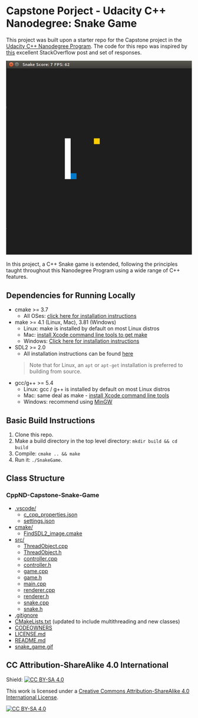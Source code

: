 # Capstone Porject - Udacity C++ Nanodegree: Snake Game

This project was built upon a starter repo for the Capstone project in the [Udacity C++ Nanodegree Program](https://www.udacity.com/course/c-plus-plus-nanodegree--nd213). The code for this repo was inspired by [this](https://codereview.stackexchange.com/questions/212296/snake-game-in-c-with-sdl) excellent StackOverflow post and set of responses.

<img src="snake_game.gif"/>

In this project, a C++ Snake game is extended, following the principles taught throughout this Nanodegree Program using a wide range of C++ features.

## Dependencies for Running Locally
* cmake >= 3.7
  * All OSes: [click here for installation instructions](https://cmake.org/install/)
* make >= 4.1 (Linux, Mac), 3.81 (Windows)
  * Linux: make is installed by default on most Linux distros
  * Mac: [install Xcode command line tools to get make](https://developer.apple.com/xcode/features/)
  * Windows: [Click here for installation instructions](http://gnuwin32.sourceforge.net/packages/make.htm)
* SDL2 >= 2.0
  * All installation instructions can be found [here](https://wiki.libsdl.org/Installation)
  >Note that for Linux, an `apt` or `apt-get` installation is preferred to building from source. 
* gcc/g++ >= 5.4
  * Linux: gcc / g++ is installed by default on most Linux distros
  * Mac: same deal as make - [install Xcode command line tools](https://developer.apple.com/xcode/features/)
  * Windows: recommend using [MinGW](http://www.mingw.org/)

## Basic Build Instructions

1. Clone this repo.
2. Make a build directory in the top level directory: `mkdir build && cd build`
3. Compile: `cmake .. && make`
4. Run it: `./SnakeGame`.

## Class Structure 


### CppND-Capstone-Snake-Game

* [.vscode/](./CppND-Capstone-Snake-Game/.vscode)
  * [c_cpp_properties.json](./CppND-Capstone-Snake-Game/.vscode/c_cpp_properties.json)
  * [settings.json](./CppND-Capstone-Snake-Game/.vscode/settings.json)
* [cmake/](./CppND-Capstone-Snake-Game/cmake) 
  * [FindSDL2_image.cmake](./CppND-Capstone-Snake-Game/cmake/FindSDL2_image.cmake)
* [src/](./CppND-Capstone-Snake-Game/src)
  * [ThreadObject.cpp](./CppND-Capstone-Snake-Game/src/ThreadObject.cpp)
  * [ThreadObject.h](./CppND-Capstone-Snake-Game/src/ThreadObject.h)
  * [controller.cpp](./CppND-Capstone-Snake-Game/src/controller.cpp)
  * [controller.h](./CppND-Capstone-Snake-Game/src/controller.h)
  * [game.cpp](./CppND-Capstone-Snake-Game/src/game.cpp)
  * [game.h](./CppND-Capstone-Snake-Game/src/game.h)
  * [main.cpp](./CppND-Capstone-Snake-Game/src/main.cpp)
  * [renderer.cpp](./CppND-Capstone-Snake-Game/src/renderer.cpp)
  * [renderer.h](./CppND-Capstone-Snake-Game/src/renderer.h)
  * [snake.cpp](./CppND-Capstone-Snake-Game/src/snake.cpp)
  * [snake.h](./CppND-Capstone-Snake-Game/src/snake.h)
* [.gitignore](./CppND-Capstone-Snake-Game/.gitignore)
* [CMakeLists.txt](./CppND-Capstone-Snake-Game/CMakeLists.txt) (updated to include multithreading and new classes)
* [CODEOWNERS](./CppND-Capstone-Snake-Game/CODEOWNERS)
* [LICENSE.md](./CppND-Capstone-Snake-Game/LICENSE.md)
* [README.md](./CppND-Capstone-Snake-Game/README.md)
* [snake_game.gif](./CppND-Capstone-Snake-Game/snake_game.gif)



## CC Attribution-ShareAlike 4.0 International


Shield: [![CC BY-SA 4.0][cc-by-sa-shield]][cc-by-sa]

This work is licensed under a
[Creative Commons Attribution-ShareAlike 4.0 International License][cc-by-sa].

[![CC BY-SA 4.0][cc-by-sa-image]][cc-by-sa]

[cc-by-sa]: http://creativecommons.org/licenses/by-sa/4.0/
[cc-by-sa-image]: https://licensebuttons.net/l/by-sa/4.0/88x31.png
[cc-by-sa-shield]: https://img.shields.io/badge/License-CC%20BY--SA%204.0-lightgrey.svg
